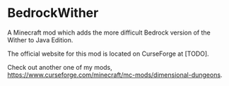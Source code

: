 # BedrockWither
A Minecraft mod which adds the more difficult Bedrock version of the Wither to Java Edition.

The official website for this mod is located on CurseForge at [TODO].

Check out another one of my mods, https://www.curseforge.com/minecraft/mc-mods/dimensional-dungeons.

